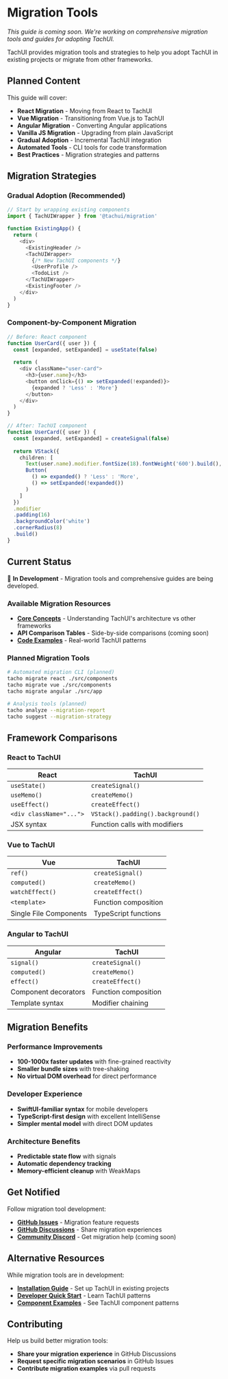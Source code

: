 # Migration Tools

*This guide is coming soon. We're working on comprehensive migration tools and guides for adopting TachUI.*

TachUI provides migration tools and strategies to help you adopt TachUI in existing projects or migrate from other frameworks.

## Planned Content

This guide will cover:

- **React Migration** - Moving from React to TachUI
- **Vue Migration** - Transitioning from Vue.js to TachUI
- **Angular Migration** - Converting Angular applications
- **Vanilla JS Migration** - Upgrading from plain JavaScript
- **Gradual Adoption** - Incremental TachUI integration
- **Automated Tools** - CLI tools for code transformation
- **Best Practices** - Migration strategies and patterns

## Migration Strategies

### Gradual Adoption (Recommended)

```typescript
// Start by wrapping existing components
import { TachUIWrapper } from '@tachui/migration'

function ExistingApp() {
  return (
    <div>
      <ExistingHeader />
      <TachUIWrapper>
        {/* New TachUI components */}
        <UserProfile />
        <TodoList />
      </TachUIWrapper>
      <ExistingFooter />
    </div>
  )
}
```

### Component-by-Component Migration

```typescript
// Before: React component
function UserCard({ user }) {
  const [expanded, setExpanded] = useState(false)
  
  return (
    <div className="user-card">
      <h3>{user.name}</h3>
      <button onClick={() => setExpanded(!expanded)}>
        {expanded ? 'Less' : 'More'}
      </button>
    </div>
  )
}

// After: TachUI component  
function UserCard({ user }) {
  const [expanded, setExpanded] = createSignal(false)
  
  return VStack({
    children: [
      Text(user.name).modifier.fontSize(18).fontWeight('600').build(),
      Button(
        () => expanded() ? 'Less' : 'More',
        () => setExpanded(!expanded())
      )
    ]
  })
  .modifier
  .padding(16)
  .backgroundColor('white')
  .cornerRadius(8)
  .build()
}
```

## Current Status

🚧 **In Development** - Migration tools and comprehensive guides are being developed.

### Available Migration Resources

- **[Core Concepts](/guide/concepts)** - Understanding TachUI's architecture vs other frameworks
- **API Comparison Tables** - Side-by-side comparisons (coming soon)
- **[Code Examples](/examples/)** - Real-world TachUI patterns

### Planned Migration Tools

```bash
# Automated migration CLI (planned)
tacho migrate react ./src/components
tacho migrate vue ./src/components  
tacho migrate angular ./src/app

# Analysis tools (planned)
tacho analyze --migration-report
tacho suggest --migration-strategy
```

## Framework Comparisons

### React to TachUI

| React | TachUI |
|-------|---------|
| `useState()` | `createSignal()` |
| `useMemo()` | `createMemo()` |
| `useEffect()` | `createEffect()` |
| `<div className="...">` | `VStack().padding().background()` |
| JSX syntax | Function calls with modifiers |

### Vue to TachUI

| Vue | TachUI |
|-----|---------|
| `ref()` | `createSignal()` |
| `computed()` | `createMemo()` |
| `watchEffect()` | `createEffect()` |
| `<template>` | Function composition |
| Single File Components | TypeScript functions |

### Angular to TachUI

| Angular | TachUI |
|---------|---------|
| `signal()` | `createSignal()` |
| `computed()` | `createMemo()` |
| `effect()` | `createEffect()` |
| Component decorators | Function composition |
| Template syntax | Modifier chaining |

## Migration Benefits

### Performance Improvements
- **100-1000x faster updates** with fine-grained reactivity
- **Smaller bundle sizes** with tree-shaking
- **No virtual DOM overhead** for direct performance

### Developer Experience
- **SwiftUI-familiar syntax** for mobile developers
- **TypeScript-first design** with excellent IntelliSense
- **Simpler mental model** with direct DOM updates

### Architecture Benefits
- **Predictable state flow** with signals
- **Automatic dependency tracking** 
- **Memory-efficient cleanup** with WeakMaps

## Get Notified

Follow migration tool development:

- **[GitHub Issues](https://github.com/whoughton/TachUI/issues)** - Migration feature requests
- **[GitHub Discussions](https://github.com/whoughton/TachUI/discussions)** - Share migration experiences
- **[Community Discord](https://discord.gg/tachui)** - Get migration help (coming soon)

## Alternative Resources

While migration tools are in development:

- **[Installation Guide](/guide/installation)** - Set up TachUI in existing projects
- **[Developer Quick Start](/guide/developer-getting-started)** - Learn TachUI patterns
- **[Component Examples](/examples/)** - See TachUI component patterns

## Contributing

Help us build better migration tools:

- **Share your migration experience** in GitHub Discussions
- **Request specific migration scenarios** in GitHub Issues  
- **Contribute migration examples** via pull requests